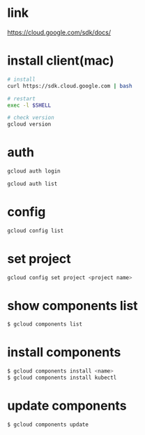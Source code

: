 # link
https://cloud.google.com/sdk/docs/

# install client(mac)
```bash
# install
curl https://sdk.cloud.google.com | bash

# restart
exec -l $SHELL

# check version
gcloud version
```

# auth
```bash
gcloud auth login

gcloud auth list

```

# config
```bash
gcloud config list
```

# set project
```bash
gcloud config set project <project name>
```

# show components list
```bash
$ gcloud components list
```

# install components
```bash
$ gcloud components install <name>
$ gcloud components install kubectl
```

# update components
```bash
$ gcloud components update

```


